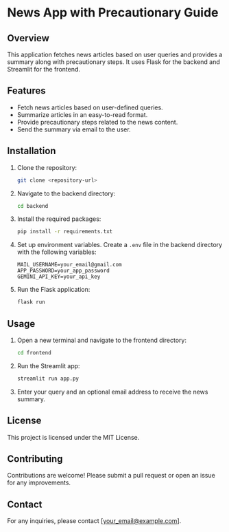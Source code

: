 # News App with Precautionary Guide

## Overview
This application fetches news articles based on user queries and provides a summary along with precautionary steps. It uses Flask for the backend and Streamlit for the frontend.

## Features
- Fetch news articles based on user-defined queries.
- Summarize articles in an easy-to-read format.
- Provide precautionary steps related to the news content.
- Send the summary via email to the user.

## Installation

1. Clone the repository:
   ```bash
   git clone <repository-url>
   ```

2. Navigate to the backend directory:
   ```bash
   cd backend
   ```

3. Install the required packages:
   ```bash
   pip install -r requirements.txt
   ```

4. Set up environment variables. Create a `.env` file in the backend directory with the following variables:
   ```plaintext
   MAIL_USERNAME=your_email@gmail.com
   APP_PASSWORD=your_app_password
   GEMINI_API_KEY=your_api_key
   ```

5. Run the Flask application:
   ```bash
   flask run
   ```

## Usage

1. Open a new terminal and navigate to the frontend directory:
   ```bash
   cd frontend
   ```

2. Run the Streamlit app:
   ```bash
   streamlit run app.py
   ```

3. Enter your query and an optional email address to receive the news summary.

## License
This project is licensed under the MIT License.

## Contributing
Contributions are welcome! Please submit a pull request or open an issue for any improvements.

## Contact
For any inquiries, please contact [your_email@example.com].